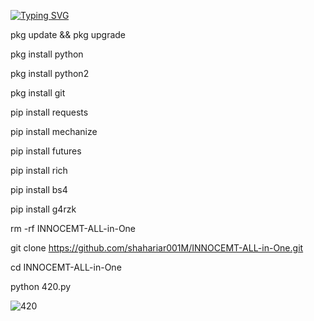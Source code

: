 [![Typing SVG](https://readme-typing-svg.demolab.com?font=Fira+Code&pause=1000&color=611FF7&width=435&lines=Assalamu+Alaykum%F0%9F%8C%BA;INNOCENT+ALL+IN+ONE+Tools%F0%9F%92%9A;Follow+My+GitHub%F0%9F%A5%B0;Thank+You+Everyone%E2%9D%A4%EF%B8%8F)](https://git.io/typing-svg)

pkg update && pkg upgrade

pkg install python

pkg install python2

pkg install git

pip install requests

pip install mechanize

pip install futures

pip install rich

pip install bs4

pip install g4rzk

rm -rf INNOCEMT-ALL-in-One

git clone https://github.com/shahariar001M/INNOCEMT-ALL-in-One.git

cd INNOCEMT-ALL-in-One

python 420.py 

![420](https://ibb.co/pdHLb82) 
